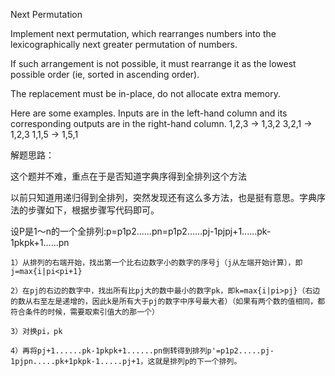 Next Permutation 

Implement next permutation, which rearranges numbers into the lexicographically next greater permutation of numbers.

If such arrangement is not possible, it must rearrange it as the lowest possible order (ie, sorted in ascending order).

The replacement must be in-place, do not allocate extra memory.

Here are some examples. Inputs are in the left-hand column and its corresponding outputs are in the right-hand column.
1,2,3 → 1,3,2
3,2,1 → 1,2,3
1,1,5 → 1,5,1

解题思路：

这个题并不难，重点在于是否知道字典序得到全排列这个方法

以前只知道用递归得到全排列，突然发现还有这么多方法，也是挺有意思。字典序法的步骤如下，根据步骤写代码即可。

设P是1～n的一个全排列:p=p1p2......pn=p1p2......pj-1pjpj+1......pk-1pkpk+1......pn

    1）从排列的右端开始，找出第一个比右边数字小的数字的序号j（j从左端开始计算），即 j=max{i|pi<pi+1}

    2）在pj的右边的数字中，找出所有比pj大的数中最小的数字pk，即k=max{i|pi>pj}（右边的数从右至左是递增的，因此k是所有大于pj的数字中序号最大者）（如果有两个数的值相同，都符合条件的时候，需要取索引值大的那一个）

    3）对换pi，pk

    4）再将pj+1......pk-1pkpk+1......pn倒转得到排列p'=p1p2.....pj-1pjpn.....pk+1pkpk-1.....pj+1，这就是排列p的下一个排列。
